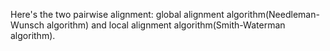 Here's the two pairwise alignment: global alignment algorithm(Needleman-Wunsch algorithm) and local alignment algorithm(Smith-Waterman algorithm). 
